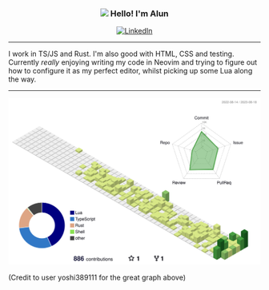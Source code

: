 <!-- Heading -->
<h3 align="center"><img src = "https://raw.githubusercontent.com/MartinHeinz/MartinHeinz/master/wave.gif" width = 30px> Hello! I'm Alun</h3>
<div align="center">
<a href="https://www.linkedin.com/in/alunturner"><img src="https://img.shields.io/badge/LinkedIn--_.svg?style=social&logo=linkedin" alt="LinkedIn"></a>
</div>

<hr />

I work in TS/JS and Rust. I'm also good with HTML, CSS and testing. Currently _really_ enjoying writing my code in Neovim and trying to figure out how to configure it as my perfect editor, whilst picking up some Lua along the way.

<hr />

![](./profile-3d-contrib/profile-green.svg)

(Credit to user yoshi389111 for the great graph above)
